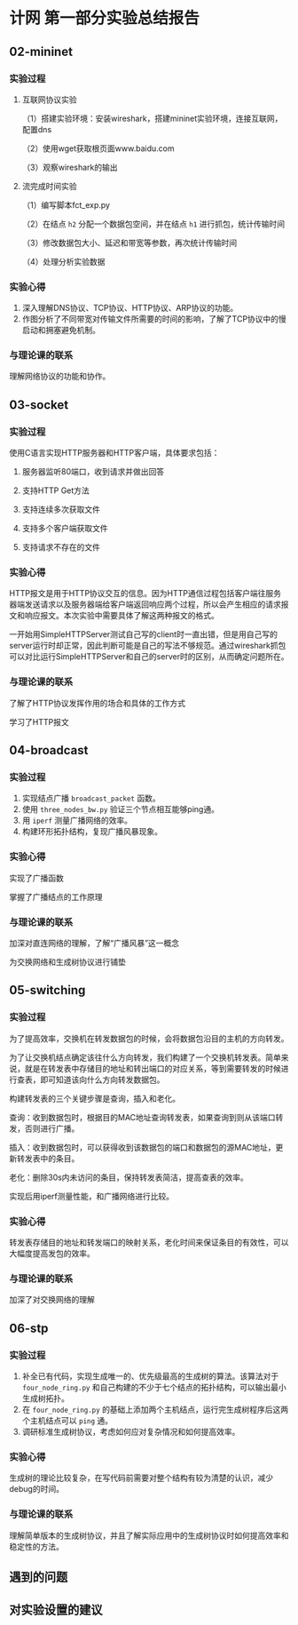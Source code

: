 # 计网 第一部分实验总结报告

## 02-mininet

### 实验过程

1. 互联网协议实验

   （1）搭建实验环境：安装wireshark，搭建mininet实验环境，连接互联网，配置dns

   （2）使用wget获取根页面www.baidu.com

   （3）观察wireshark的输出

2. 流完成时间实验

   （1）编写脚本fct_exp.py

   （2）在结点 `h2` 分配一个数据包空间，并在结点 `h1` 进行抓包，统计传输时间

   （3）修改数据包大小、延迟和带宽等参数，再次统计传输时间

   （4）处理分析实验数据

### 实验心得

1. 深入理解DNS协议、TCP协议、HTTP协议、ARP协议的功能。
2. 作图分析了不同带宽对传输文件所需要的时间的影响，了解了TCP协议中的慢启动和拥塞避免机制。

### 与理论课的联系

理解网络协议的功能和协作。

## 03-socket

### 实验过程

使用C语言实现HTTP服务器和HTTP客户端，具体要求包括：

1. 服务器监听80端口，收到请求并做出回答

2. 支持HTTP Get方法

3. 支持连续多次获取文件

4. 支持多个客户端获取文件

5. 支持请求不存在的文件

### 实验心得

HTTP报文是用于HTTP协议交互的信息。因为HTTP通信过程包括客户端往服务器端发送请求以及服务器端给客户端返回响应两个过程，所以会产生相应的请求报文和响应报文。本次实验中需要具体了解这两种报文的格式。

一开始用SimpleHTTPServer测试自己写的client时一直出错，但是用自己写的server运行时却正常，因此判断可能是自己的写法不够规范。通过wireshark抓包可以对比运行SimpleHTTPServer和自己的server时的区别，从而确定问题所在。

### 与理论课的联系

了解了HTTP协议发挥作用的场合和具体的工作方式

学习了HTTP报文

## 04-broadcast

### 实验过程

1. 实现结点广播 `broadcast_packet` 函数。
2. 使用 `three_nodes_bw.py` 验证三个节点相互能够ping通。
3. 用 `iperf` 测量广播网络的效率。
4. 构建环形拓扑结构，复现广播风暴现象。

### 实验心得

实现了广播函数

掌握了广播结点的工作原理

### 与理论课的联系

加深对直连网络的理解，了解“广播风暴”这一概念

为交换网络和生成树协议进行铺垫

## 05-switching

### 实验过程

为了提高效率，交换机在转发数据包的时候，会将数据包沿目的主机的方向转发。

为了让交换机结点确定该往什么方向转发，我们构建了一个交换机转发表。简单来说，就是在转发表中存储目的地址和转出端口的对应关系，等到需要转发的时候进行查表，即可知道该向什么方向转发数据包。

构建转发表的三个关键步骤是查询，插入和老化。

查询：收到数据包时，根据目的MAC地址查询转发表，如果查询到则从该端口转发，否则进行广播。

插入：收到数据包时，可以获得收到该数据包的端口和数据包的源MAC地址，更新转发表中的条目。

老化：删除30s内未访问的条目，保持转发表简洁，提高查表的效率。

实现后用iperf测量性能，和广播网络进行比较。

### 实验心得

转发表存储目的地址和转发端口的映射关系，老化时间来保证条目的有效性，可以大幅度提高发包的效率。

### 与理论课的联系

加深了对交换网络的理解

## 06-stp

### 实验过程

1. 补全已有代码，实现生成唯一的、优先级最高的生成树的算法。该算法对于 `four_node_ring.py` 和自己构建的不少于七个结点的拓扑结构，可以输出最小生成树拓扑。
2. 在 `four_node_ring.py` 的基础上添加两个主机结点，运行完生成树程序后这两个主机结点可以 `ping` 通。
3. 调研标准生成树协议，考虑如何应对复杂情况和如何提高效率。

### 实验心得

生成树的理论比较复杂，在写代码前需要对整个结构有较为清楚的认识，减少debug的时间。

### 与理论课的联系

理解简单版本的生成树协议，并且了解实际应用中的生成树协议时如何提高效率和稳定性的方法。

## 遇到的问题



## 对实验设置的建议